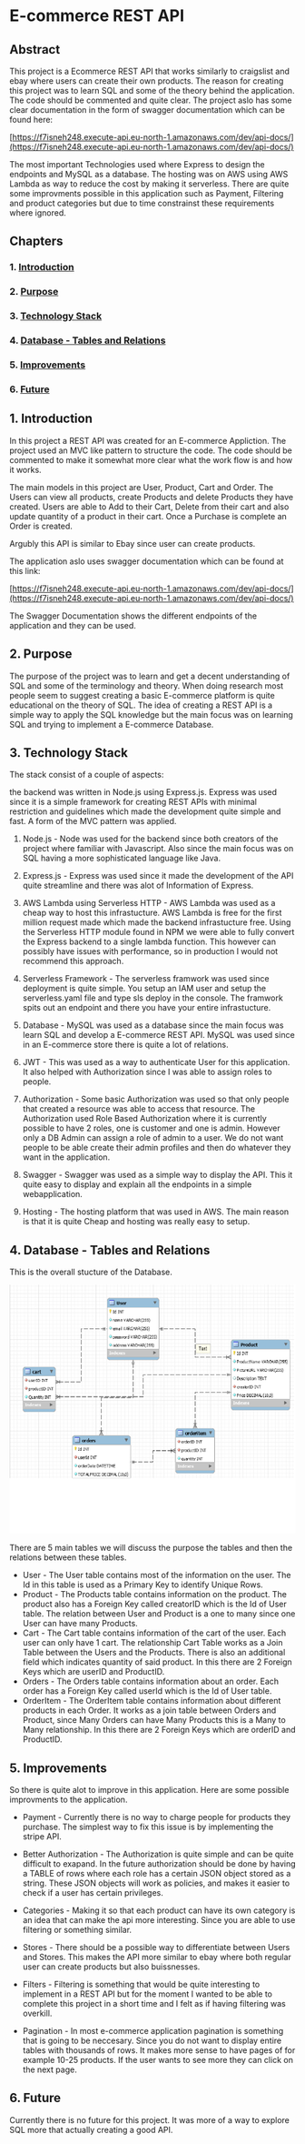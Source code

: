 
  

# E-commerce REST API

  

  

  

## Abstract

This project is a Ecommerce REST API that works similarly to craigslist and ebay where users can create their own products. The reason for creating this project was to learn SQL and some of the theory behind the application. The code should be commented and quite clear. The project aslo has some clear documentation in the form of swagger documentation which can be found here:

  

[https://f7isneh248.execute-api.eu-north-1.amazonaws.com/dev/api-docs/](https://f7isneh248.execute-api.eu-north-1.amazonaws.com/dev/api-docs/)

  

The most important Technologies used where Express to design the endpoints and MySQL as a database. The hosting was on AWS using AWS Lambda as way to reduce the cost by making it serverless. There are quite some improvments possible in this application such as Payment, Filtering and product categories but due to time constrainst these requirements where ignored.

  

## Chapters

  

  

### 1. [Introduction](#1-introduction-1)

  

### 2. [Purpose](#2-purpose-1)

  

### 3. [Technology Stack](#3-technology-stack-1)

  

### 4. [Database - Tables and Relations](#4-database---tables-and-relations-1)

  

### 5. [Improvements](#5-improvements-1)

  

### 6. [Future](#6-future-1)

  

  

  

## 1. Introduction

  

In this project a REST API was created for an E-commerce Appliction. The project used an MVC like pattern to structure the code. The code should be commented to make it somewhat more clear what the work flow is and how it works.

  

The main models in this project are User, Product, Cart and Order. The Users can view all products, create Products and delete Products they have created. Users are able to Add to their Cart, Delete from their cart and also update quantity of a product in their cart. Once a Purchase is complete an Order is created.

  

Argubly this API is similar to Ebay since user can create products.

  

The application aslo uses swagger documentation which can be found at this link:

  

[https://f7isneh248.execute-api.eu-north-1.amazonaws.com/dev/api-docs/](https://f7isneh248.execute-api.eu-north-1.amazonaws.com/dev/api-docs/)

  

The Swagger Documentation shows the different endpoints of the application and they can be used.

  

## 2. Purpose

  
  

The purpose of the project was to learn and get a decent understanding of SQL and some of the terminology and theory. When doing research most people seem to suggest creating a basic E-commerce platform is quite educational on the theory of SQL. The idea of creating a REST API is a simple way to apply the SQL knowledge but the main focus was on learning SQL and trying to implement a E-commerce Database.

  

  

## 3. Technology Stack

  

The stack consist of a couple of aspects:

the backend was written in Node.js using Express.js. Express was used since it is a simple framework for creating REST APIs with minimal restriction and guidelines which made the development quite simple and fast. A form of the MVC pattern was applied.

  

1. Node.js - Node was used for the backend since both creators of the project where familiar with Javascript. Also since the main focus was on SQL having a more sophisticated language like Java.

  

2. Express.js - Express was used since it made the development of the API quite streamline and there was alot of Information of Express.

  

3. AWS Lambda using Serverless HTTP - AWS Lambda was used as a cheap way to host this infrastucture. AWS Lambda is free for the first million request made which made the backend infrastucture free. Using the Serverless HTTP module found in NPM we were able to fully convert the Express backend to a single lambda function. This however can possibly have issues with performance, so in production I would not recommend this approach.

  

4. Serverless Framework - The serverless framwork was used since deployment is quite simple. You setup an IAM user and setup the serverless.yaml file and type sls deploy in the console. The framwork spits out an endpoint and there you have your entire infrastucture.

  

5. Database - MySQL was used as a database since the main focus was learn SQL and develop a E-commerce REST API. MySQL was used since in an E-commerce store there is quite a lot of relations.

  

6. JWT - This was used as a way to authenticate User for this application. It also helped with Authorization since I was able to assign roles to people.

  

7. Authorization - Some basic Authorization was used so that only people that created a resource was able to access that resource. The Authorization used Role Based Authorization where it is currently possible to have 2 roles, one is customer and one is admin. However only a DB Admin can assign a role of admin to a user. We do not want people to be able create their admin profiles and then do whatever they want in the application.

  

8. Swagger - Swagger was used as a simple way to display the API. This it quite easy to display and explain all the endpoints in a simple webapplication.

  

9. Hosting - The hosting platform that was used in AWS. The main reason is that it is quite Cheap and hosting was really easy to setup.

  

  

## 4. Database - Tables and Relations

This is the overall stucture of the Database.

  

![Image](/SQLDiagram.png)

There are 5 main tables we will discuss the purpose the tables and then the relations between these tables.

 * User - The User table contains most of the information on the user. The Id in this table is used as a Primary Key to identify Unique Rows. 
 * Product - The Products table contains information on the product. The product also has a Foreign Key called creatorID which is the Id of User table. The relation between User and Product is a one to many since one User can have many Products.
 * Cart - The Cart table contains information of the cart of the user. Each user can only have 1 cart. The relationship  Cart Table works as a Join Table between the Users and the Products. There is also an additional field which indicates quantity of said product. In this there are 2 Foreign Keys which are userID and ProductID.
 * Orders - The Orders table contains information about an order. Each order has a Foreign Key called userId which is the Id of User table.
 * OrderItem - The OrderItem table contains information about different products in each Order. It works as a join table between Orders and Product, since Many Orders can have Many Products this is a Many to Many relationship.  In this there are 2 Foreign Keys which are orderID and ProductID.

  

## 5. Improvements

So there is quite alot to improve in this application. Here are some possible improvments to the application.

  

* Payment - Currently there is no way to charge people for products they purchase. The simplest way to fix this issue is by implementing the stripe API.

  

* Better Authorization - The Authorization is quite simple and can be quite difficult to exapand. In the future authorization should be done by having a TABLE of rows where each role has a certain JSON object stored as a string. These JSON objects will work as policies, and makes it easier to check if a user has certain privileges.

  

* Categories - Making it so that each product can have its own category is an idea that can make the api more interesting. Since you are able to use filtering or something similar.

  

* Stores - There should be a possible way to differentiate between Users and Stores. This makes the API more similar to ebay where both regular user can create products but also buissnesses.

  

* Filters - Filtering is something that would be quite interesting to implement in a REST API but for the moment I wanted to be able to complete this project in a short time and I felt as if having filtering was overkill.

  

* Pagination - In most e-commerce application pagination is something that is going to be neccesary. Since you do not want to display entire tables with thousands of rows. It makes more sense to have pages of for example 10-25 products. If the user wants to see more they can click on the next page.

  

## 6. Future

  

Currently there is no future for this project. It was more of a way to explore SQL more that actually creating a good API.